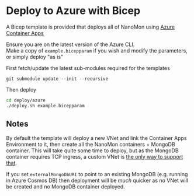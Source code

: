 # Deploy to Azure with Bicep

A Bicep template is provided that deploys all of NanoMon using [Azure Container Apps](https://learn.microsoft.com/en-us/azure/container-apps/overview)

Ensure you are on the latest version of the Azure CLI.  
Make a copy of `example.bicepparam` if you wish and modify the parameters, or simply deploy "as is"

First fetch/update the latest sub-modules required for the templates

```
git submodule update --init --recursive
```

Then deploy

```bash
cd deploy/azure
./deploy.sh example.bicepparam
```

## Notes

By default the template will deploy a new VNet and link the Container Apps Environment to it, then create all the NanoMon containers + MongoDB container. This will take quite some time to deploy, but as the MongoDB container requires TCP ingress, a custom VNet is [the only way to support that](https://learn.microsoft.com/en-us/azure/container-apps/ingress-overview#tcp).

If you set `externalMongoDbURI` to point to an existing MongoDB (e.g. running in Azure Cosmos DB) then deployment will be *much* quicker as no VNet will be created and no MongoDB container deployed.